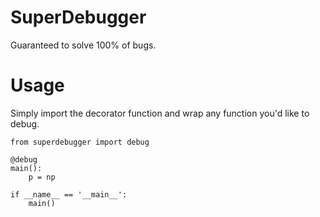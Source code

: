 # SuperDebugger
Guaranteed to solve 100% of bugs.

# Usage
Simply import the decorator function and wrap any function you'd like to debug.

    from superdebugger import debug

    @debug
    main():
        p = np

    if __name__ == '__main__':
        main()
